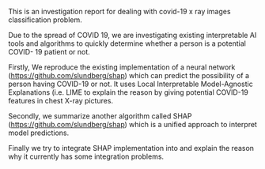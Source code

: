

This is an investigation report for dealing with covid-19 x ray images classification problem. 


Due to the spread of COVID 19, we are investigating existing interpretable AI tools and algorithms to quickly determine whether a person is a potential COVID- 19 patient or not. 

Firstly, We reproduce the existing implementation of a neural network (https://github.com/slundberg/shap) which can predict the possibility of a person having COVID-19 or not. It uses Local Interpretable Model-Agnostic Explanations (i.e. LIME to explain the reason by giving potential COVID-19 features in chest X-ray pictures. 

Secondly, we summarize another algorithm called SHAP (https://github.com/slundberg/shap) which is a unified approach to interpret model predictions. 

Finally we try to integrate SHAP implementation into and explain the reason why it currently has some integration problems.
